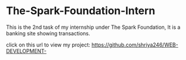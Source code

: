 # The-Spark-Foundation-Intern
This is the 2nd task of my internship under The Spark Foundation, It is a banking site showing transactions. 

click on this url to view my project: https://github.com/shriya246/WEB-DEVELOPMENT-
